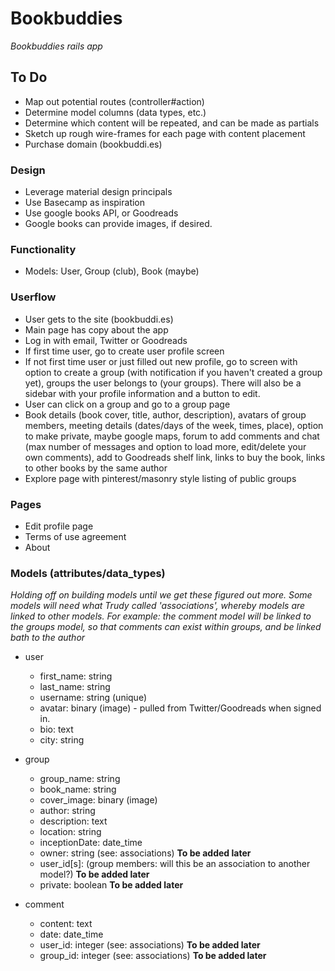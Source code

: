 # Bookbuddies
_Bookbuddies rails app_

## To Do
* Map out potential routes (controller#action)
* Determine model columns (data types, etc.)
* Determine which content will be repeated, and can be made as partials
* Sketch up rough wire-frames for each page with content placement
* Purchase domain (bookbuddi.es)

### Design
* Leverage material design principals
* Use Basecamp as inspiration
* Use google books API, or Goodreads
* Google books can provide images, if desired.

### Functionality
* Models: User, Group (club), Book (maybe)

### Userflow
* User gets to the site (bookbuddi.es)
* Main page has copy about the app
* Log in with email, Twitter or Goodreads
* If first time user, go to create user profile screen
* If not first time user or just filled out new profile, go to screen with option to create a group (with notification if you haven't created a group yet), groups the user belongs to (your groups).  There will also be a sidebar with your profile information and a button to edit.
* User can click on a group and go to a group page
* Book details (book cover, title, author, description), avatars of group members, meeting details (dates/days of the week, times, place), option to make private, maybe google maps, forum to add comments and chat (max number of messages and option to load more, edit/delete your own comments), add to Goodreads shelf link, links to buy the book, links to other books by the same author
* Explore page with pinterest/masonry style listing of public groups

### Pages
* Edit profile page
* Terms of use agreement
* About

### Models (attributes/data_types)
_Holding off on building models until we get these figured out more. Some models will need what Trudy called 'associations', whereby models are linked to other models. For example: the *comment* model will be linked to the *groups* model, so that comments can exist within groups, and be linked bath to the author_

* user
	* first_name: string
	* last_name: string
	* username: string (unique)
	* avatar: binary (image) - pulled from Twitter/Goodreads when signed in.
	* bio: text
	* city: string


* group
	* group_name: string
	* book_name: string
	* cover_image: binary (image)
	* author: string
	* description: text
	* location: string
	*	inceptionDate: date_time
	* owner: string (see: associations) **To be added later**
	* user_id[s]: (group members: will this be an association to another model?) **To be added later**
	* private: boolean **To be added later**

* comment
	* content: text
	* date: date_time
	* user_id: integer (see: associations) **To be added later**
	* group_id: integer (see: associations) **To be added later**